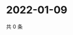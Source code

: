 # 2022-01-09

共 0 条

<!-- BEGIN WEIBO -->
<!-- 最后更新时间 Sun Jan 09 2022 19:12:15 GMT+0800 (China Standard Time) -->

<!-- END WEIBO -->
